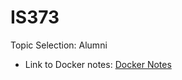 # IS373

Topic Selection: Alumni

- Link to Docker notes: [Docker Notes]([https://github.com/ChrisAbdo/IS373/blob/notes/docker.md](https://github.com/ChrisAbdo/IS373/wiki))

